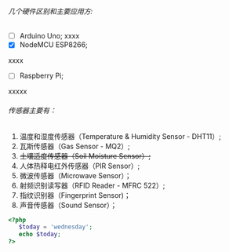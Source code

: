 ###### 几个硬件区别和主要应用方:
- [ ] Arduino Uno;
xxxx
- [x] NodeMCU ESP8266;

xxxx
- [ ] Raspberry Pi;

xxxxx

###### 传感器主要有：
1. 温度和湿度传感器（Temperature & Humidity Sensor - DHT11）;
1. 瓦斯传感器（Gas Sensor - MQ2）;
1. <del>土壤适度传感器（Soil Moisture Sensor）;</del>
1. 人体热释电红外传感器（PIR Sensor）;
1. 微波传感器（Microwave Sensor）；
1. 射频识别读写器（RFID Reader - MFRC 522）;
1. 指纹识别器（Fingerprint Sensor)；
1. 声音传感器（Sound Sensor）；

```php
<?php
   $today = 'wednesday';
   echo $today;
?>
```
